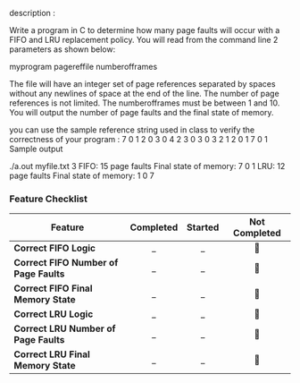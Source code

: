 description :

Write a program in C to determine how many page faults will occur with a FIFO and LRU replacement policy. You will read from the command line 2 parameters as shown below:

myprogram pagereffile numberofframes

The file will have an integer set of page references separated by spaces without any newlines of space at the end of the line. The number of page references is not limited. The numberofframes must be between 1 and 10. You will output the number of page faults and the final state of memory.

you can use the sample reference string used in class to verify the correctness of your program : 
7 0 1 2 0 3 0 4 2 3 0 3 0 3 2 1 2 0 1 7 0 1
Sample output

./a.out myfile.txt 3
FIFO: 15 page faults
Final state of memory: 7 0 1 
LRU: 12 page faults
Final state of memory: 1 0 7 

### Feature Checklist

| Feature                                | Completed | Started | Not Completed |
|----------------------------------------|:---------:|:-------:|:-------------:|
| **Correct FIFO Logic**                 |     _     |    _    |      🚩       |
| **Correct FIFO Number of Page Faults** |     _     |    _    |      🚩       |
| **Correct FIFO Final Memory State**    |     _     |    _    |      🚩       |
| **Correct LRU Logic**                  |     _     |    _    |      🚩       |
| **Correct LRU Number of Page Faults**  |     _     |    _    |      🚩       |
| **Correct LRU Final Memory State**     |     _     |    _    |      🚩       |